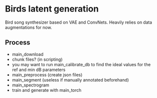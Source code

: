 # Birds latent generation

Bird song synthesizer based on VAE and ConvNets.
Heavily relies on data augmentations for now.

## Process
- main_download
- chunk files? (in scripting)
- you may want to run main_calibrate_db to find the ideal values for the ref and min dB parameters
- main_preprocess (create json files)
- main_segment (useless if manually annotated beforehand)
- main_spectrogram
- train and generate with main_torch
